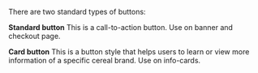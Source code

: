 
  There are two standard types of buttons:

  **Standard button**
  This is a call-to-action button. Use on banner and checkout page.

  **Card button**
  This is a button style that helps users to learn or view more information of a specific cereal brand. Use on info-cards.
